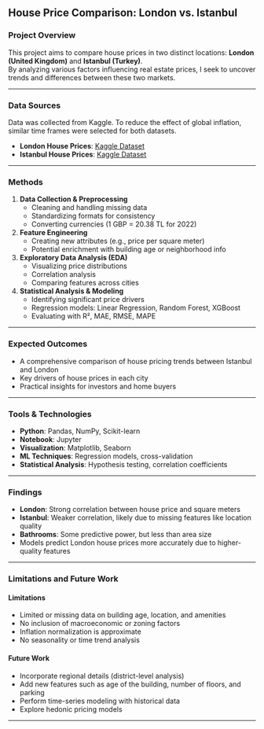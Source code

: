 ## House Price Comparison: London vs. Istanbul

### Project Overview
This project aims to compare house prices in two distinct locations: **London (United Kingdom)** and **Istanbul (Turkey)**.  
By analyzing various factors influencing real estate prices, I seek to uncover trends and differences between these two markets.

---

### Data Sources
Data was collected from Kaggle. To reduce the effect of global inflation, similar time frames were selected for both datasets.

- **London House Prices**: [Kaggle Dataset](https://www.kaggle.com/datasets/jakewright/house-price-data)  
- **Istanbul House Prices**: [Kaggle Dataset](https://www.kaggle.com/datasets/aselasel/house-price-dataset)

---

### Methods

1. **Data Collection & Preprocessing**
   - Cleaning and handling missing data
   - Standardizing formats for consistency
   - Converting currencies (1 GBP = 20.38 TL for 2022)
2. **Feature Engineering**
   - Creating new attributes (e.g., price per square meter)
   - Potential enrichment with building age or neighborhood info
3. **Exploratory Data Analysis (EDA)**
   - Visualizing price distributions
   - Correlation analysis
   - Comparing features across cities
4. **Statistical Analysis & Modeling**
   - Identifying significant price drivers
   - Regression models: Linear Regression, Random Forest, XGBoost
   - Evaluating with R², MAE, RMSE, MAPE

---

### Expected Outcomes
- A comprehensive comparison of house pricing trends between Istanbul and London
- Key drivers of house prices in each city
- Practical insights for investors and home buyers

---

### Tools & Technologies
- **Python**: Pandas, NumPy, Scikit-learn  
- **Notebook**: Jupyter  
- **Visualization**: Matplotlib, Seaborn  
- **ML Techniques**: Regression models, cross-validation  
- **Statistical Analysis**: Hypothesis testing, correlation coefficients

---

### Findings
- **London**: Strong correlation between house price and square meters  
- **Istanbul**: Weaker correlation, likely due to missing features like location quality  
- **Bathrooms**: Some predictive power, but less than area size  
- Models predict London house prices more accurately due to higher-quality features

---

### Limitations and Future Work

#### Limitations
- Limited or missing data on building age, location, and amenities
- No inclusion of macroeconomic or zoning factors
- Inflation normalization is approximate
- No seasonality or time trend analysis

#### Future Work
- Incorporate regional details (district-level analysis)
- Add new features such as age of the building, number of floors, and parking
- Perform time-series modeling with historical data
- Explore hedonic pricing models

---









